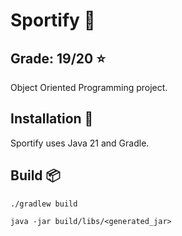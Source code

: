 # Sportify 🏅

## Grade: 19/20 :star:

Object Oriented Programming project.

## Installation 🔨

Sportify uses Java 21 and Gradle.

## Build 📦

```
./gradlew build
```

```
java -jar build/libs/<generated_jar>
```
